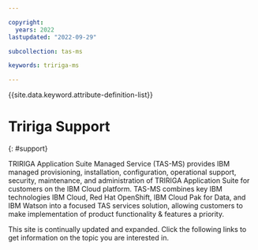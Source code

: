 ```yaml
---

copyright:
  years: 2022
lastupdated: "2022-09-29"

subcollection: tas-ms

keywords: tririga-ms

---
```


{{site.data.keyword.attribute-definition-list}}

# Tririga Support
{: #support}

TRIRIGA Application Suite Managed Service (TAS-MS) provides IBM managed provisioning, installation, configuration, operational support, security, maintenance, and administration of TRIRIGA Application Suite for customers on the IBM Cloud platform. TAS-MS combines key IBM technologies IBM Cloud, Red Hat OpenShift, IBM Cloud Pak for Data, and IBM Watson into a focused TAS services solution, allowing customers to make implementation of product functionality & features a priority.

This site is continually updated and expanded. Click the following links to get information on the topic you are interested in.

